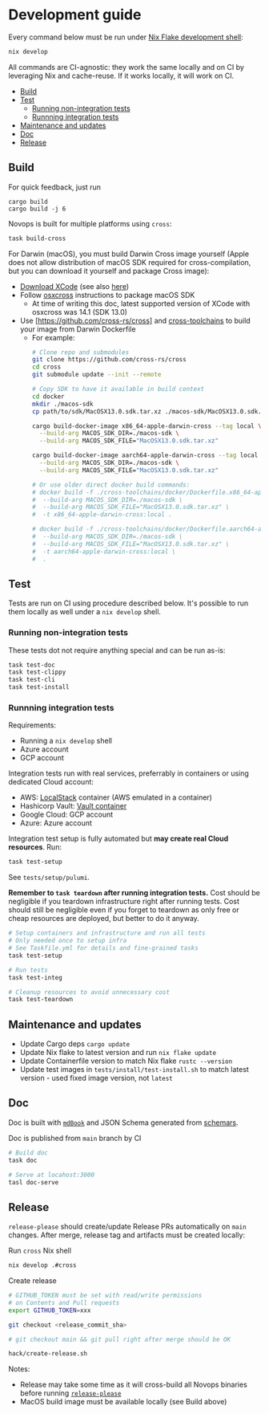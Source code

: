 # Development guide

Every command below must be run under [Nix Flake development shell](https://nixos.wiki/wiki/Flakes):

```sh
nix develop
```

All commands are CI-agnostic: they work the same locally and on CI by leveraging Nix and cache-reuse. If it works locally, it will work on CI.

- [Build](#build)
- [Test](#test)
  - [Running non-integration tests](#running-non-integration-tests)
  - [Runnning integration tests](#runnning-integration-tests)
- [Maintenance and updates](#maintenance-and-updates)
- [Doc](#doc)
- [Release](#release)

## Build

For quick feedback, just run 

```
cargo build
cargo build -j 6
```

Novops is built for multiple platforms using `cross`:

```sh
task build-cross
```

For Darwin (macOS), you must build Darwin Cross image yourself (Apple does not allow distribution of macOS SDK required for cross-compilation, but you can download it yourself and package Cross image):

- [Download XCode](https://developer.apple.com/xcode/resources/) (see also [here](https://xcodereleases.com/))
- Follow [osxcross](https://github.com/tpoechtrager/osxcross) instructions to package macOS SDK 
  - At time of writing this doc, latest supported version of XCode with osxcross was 14.1 (SDK 13.0)
- Use [https://github.com/cross-rs/cross] and [cross-toolchains](https://github.com/cross-rs/cross-toolchains) to build your image from Darwin Dockerfile
  - For example:
    ```sh
    # Clone repo and submodules
    git clone https://github.com/cross-rs/cross
    cd cross
    git submodule update --init --remote

    # Copy SDK to have it available in build context
    cd docker
    mkdir ./macos-sdk
    cp path/to/sdk/MacOSX13.0.sdk.tar.xz ./macos-sdk/MacOSX13.0.sdk.tar.xz

    cargo build-docker-image x86_64-apple-darwin-cross --tag local \
      --build-arg MACOS_SDK_DIR=./macos-sdk \
      --build-arg MACOS_SDK_FILE="MacOSX13.0.sdk.tar.xz"

    cargo build-docker-image aarch64-apple-darwin-cross --tag local \
      --build-arg MACOS_SDK_DIR=./macos-sdk \
      --build-arg MACOS_SDK_FILE="MacOSX13.0.sdk.tar.xz"

    # Or use older direct docker build commands:
    # docker build -f ./cross-toolchains/docker/Dockerfile.x86_64-apple-darwin-cross \
    #  --build-arg MACOS_SDK_DIR=./macos-sdk \
    #  --build-arg MACOS_SDK_FILE="MacOSX13.0.sdk.tar.xz" \
    #  -t x86_64-apple-darwin-cross:local .

    # docker build -f ./cross-toolchains/docker/Dockerfile.aarch64-apple-darwin-cross \
    #  --build-arg MACOS_SDK_DIR=./macos-sdk \
    #  --build-arg MACOS_SDK_FILE="MacOSX13.0.sdk.tar.xz" \
    #  -t aarch64-apple-darwin-cross:local \
    #  .
    ```

## Test

Tests are run on CI using procedure described below. It's possible to run them locally as well under a `nix develop` shell.

### Running non-integration tests


These tests dot not require anything special and can be run as-is:

```sh
task test-doc
task test-clippy
task test-cli
task test-install
```

### Runnning integration tests

Requirements:
- Running a `nix develop` shell
- Azure account
- GCP account

Integration tests run with real services, preferrably in containers or using dedicated Cloud account:
- AWS: [LocalStack](https://localstack.cloud) container (AWS emulated in a container)
- Hashicorp Vault: [Vault container](https://hub.docker.com/_/vault)
- Google Cloud: GCP account
- Azure: Azure account

Integration test setup is fully automated but **may create real Cloud resources**. Run:

```sh
task test-setup
```

See `tests/setup/pulumi`. 

**Remember to `task teardown` after running integration tests.** Cost should be negligible if you teardown infrastructure right after running tests. Cost should still be negligible even if you forget to teardown as only free or cheap resources are deployed, but better to do it anyway. 

```sh
# Setup containers and infrastructure and run all tests
# Only needed once to setup infra
# See Taskfile.yml for details and fine-grained tasks
task test-setup

# Run tests
task test-integ

# Cleanup resources to avoid unnecessary cost
task test-teardown
```

## Maintenance and updates

- Update Cargo deps `cargo update`
- Update Nix flake to latest version and run `nix flake update`
- Update Containerfile version to match Nix flake `rustc --version`
- Update test images in `tests/install/test-install.sh` to match latest version - used fixed image version, not `latest`

## Doc

Doc is built with [`mdBook`](https://github.com/rust-lang/mdBook) and JSON Schema generated from [schemars](https://docs.rs/schemars/latest/schemars/).

Doc is published from `main` branch by CI

```sh
# Build doc
task doc

# Serve at locahost:3000
tasl doc-serve
```

## Release

`release-please` should create/update Release PRs automatically on `main` changes. After merge, release tag and artifacts must be created locally:

Run `cross` Nix shell

```sh
nix develop .#cross
```

Create release

```sh
# GITHUB_TOKEN must be set with read/write permissions 
# on Contents and Pull requests
export GITHUB_TOKEN=xxx 

git checkout <release_commit_sha>

# git checkout main && git pull right after merge should be OK

hack/create-release.sh
```

Notes: 
- Release may take some time as it will cross-build all Novops binaries before running [`release-please`](https://github.com/googleapis/release-please)
- MacOS build image must be available locally (see Build above)